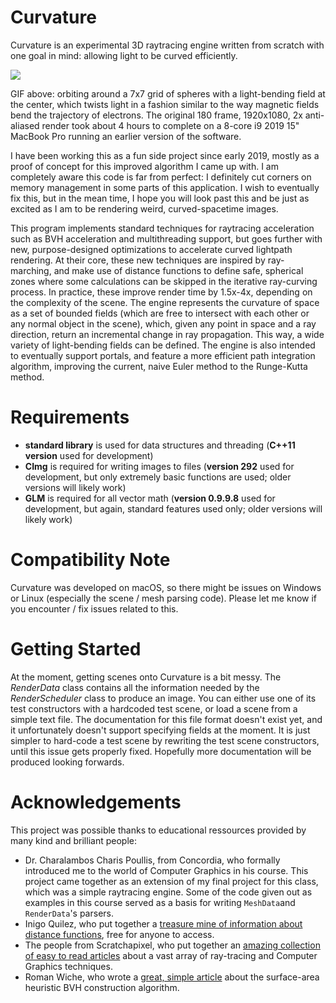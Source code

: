 # Curvature

Curvature is an experimental 3D raytracing engine written from scratch with one goal in mind: allowing light to be curved efficiently. 

![](https://github.com/simondemeule/Curvature/blob/master/doc/anim.gif)

GIF above: orbiting around a 7x7 grid of spheres with a light-bending field at the center, which twists light in a fashion similar to the way magnetic fields bend the trajectory of electrons. The original 180 frame, 1920x1080, 2x anti-aliased render took about 4 hours to complete on a 8-core i9 2019 15" MacBook Pro running an earlier version of the software. 

I have been working this as a fun side project since early 2019, mostly as a proof of concept for this improved algorithm I came up with. I am completely aware this code is far from perfect: I definitely cut corners on memory management in some parts of this application. I wish to eventually fix this, but in the mean time, I hope you will look past this and be just as excited as I am to be rendering weird, curved-spacetime images.

This program implements standard techniques for raytracing acceleration such as BVH acceleration and multithreading support, but goes further with new, purpose-designed optimizations to accelerate curved lightpath rendering. At their core, these new techniques are inspired by ray-marching, and make use of distance functions to define safe, spherical zones where some calculations can be skipped in the iterative ray-curving process. In practice, these improve render time by 1.5x-4x, depending on the complexity of the scene. The engine represents the curvature of space as a set of bounded fields (which are free to intersect with each other or any normal object in the scene), which, given any point in space and a ray direction, return an incremental change in ray propagation. This way, a wide variety of light-bending fields can be defined. The engine is also intended to eventually support portals, and feature a more efficient path integration algorithm, improving the current, naive Euler method to the Runge-Kutta method.

# Requirements

* **standard library** is used for data structures and threading (**C++11 version** used for development)
* **CImg** is required for writing images to files (**version 292** used for development, but only extremely basic functions are used; older versions will likely work)
* **GLM** is required for all vector math (**version 0.9.9.8** used for development, but again, standard features used only; older versions will likely work)

# Compatibility Note

Curvature was developed on macOS, so there might be issues on Windows or Linux (especially the scene / mesh parsing code). Please let me know if you encounter / fix issues related to this.

# Getting Started

At the moment, getting scenes onto Curvature is a bit messy. The *RenderData* class contains all the information needed by the *RenderScheduler* class to produce an image. You can either use one of its test constructors with a hardcoded test scene, or load a scene from a simple text file. The documentation for this file format doesn't exist yet, and it unfortunately doesn't support specifying fields at the moment. It is just simpler to hard-code a test scene by rewriting the test scene constructors, until this issue gets properly fixed. Hopefully more documentation will be produced looking forwards.

# Acknowledgements

This project was possible thanks to educational ressources provided by many kind and brilliant people:
- Dr. Charalambos Charis Poullis, from Concordia, who formally introduced me to the world of Computer Graphics in his course. This project came together as an extension of my final project for this class, which was a simple raytracing engine. Some of the code given out as examples in this course served as a basis for writing `MeshData`and `RenderData`'s parsers. 
- Inigo Quilez, who put together a [treasure mine of information about distance functions](https://www.iquilezles.org/www/articles/distfunctions/distfunctions.htm), free for anyone to access.
- The people from Scratchapixel, who put together an [amazing collection of easy to read articles](https://www.scratchapixel.com/) about a vast array of ray-tracing and Computer Graphics techniques.
- Roman Wiche, who wrote a [great, simple article](https://medium.com/@bromanz/how-to-create-awesome-accelerators-the-surface-area-heuristic-e14b5dec6160) about the surface-area heuristic BVH construction algorithm.
